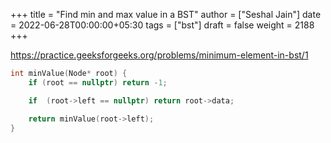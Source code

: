 +++
title = "Find min and max value in a BST"
author = ["Seshal Jain"]
date = 2022-06-28T00:00:00+05:30
tags = ["bst"]
draft = false
weight = 2188
+++

<https://practice.geeksforgeeks.org/problems/minimum-element-in-bst/1>

```cpp
int minValue(Node* root) {
    if (root == nullptr) return -1;

    if  (root->left == nullptr) return root->data;

    return minValue(root->left);
}
```

